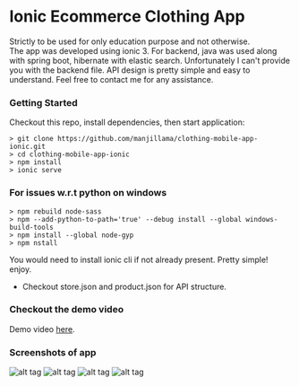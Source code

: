 # Ionic Ecommerce Clothing App

Strictly to be used for only education purpose and not otherwise. <br>
The app was developed using ionic 3. For backend, java was used along with spring boot, hibernate with elastic search. Unfortunately I can't provide you with the backend file. API design is pretty simple and easy to understand. Feel free to contact me for any assistance.

### Getting Started

Checkout this repo, install dependencies, then start application:

```
> git clone https://github.com/manjillama/clothing-mobile-app-ionic.git
> cd clothing-mobile-app-ionic
> npm install
> ionic serve
```

### For issues w.r.t python on windows
```
> npm rebuild node-sass
> npm --add-python-to-path='true' --debug install --global windows-build-tools
> npm install --global node-gyp
> npm nstall
```

You would need to install ionic cli if not already present. Pretty simple! enjoy.

- Checkout store.json and product.json for API structure.

### Checkout the demo video

Demo video [here](https://github.com/manjillama/clothing-mobile-app-ionic/blob/master/labim-app.mov?raw=true).

### Screenshots of app

![alt tag](https://github.com/manjillama/clothing-mobile-app-ionic/blob/master/3.png)
![alt tag](https://github.com/manjillama/clothing-mobile-app-ionic/blob/master/4.png)
![alt tag](https://github.com/manjillama/clothing-mobile-app-ionic/blob/master/1.png)
![alt tag](https://github.com/manjillama/clothing-mobile-app-ionic/blob/master/2.png)

